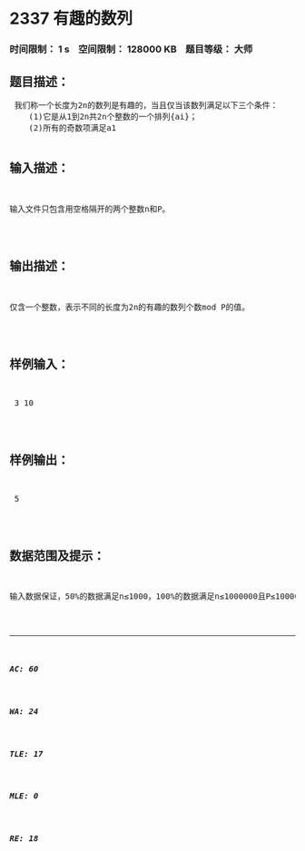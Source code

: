 # 2337 有趣的数列   
### 时间限制： 1 s&nbsp;&nbsp;&nbsp;&nbsp;空间限制： 128000 KB&nbsp;&nbsp;&nbsp;&nbsp;题目等级： 大师  
## 题目描述：  

<pre>
 我们称一个长度为2n的数列是有趣的，当且仅当该数列满足以下三个条件：
    (1)它是从1到2n共2n个整数的一个排列{ai}；
    (2)所有的奇数项满足a1<a3<…<a2n-1，所有的偶数项满足a2<a4<…<a2n；
    (3)任意相邻的两项a2i-1与a2i(1≤i≤n)满足奇数项小于偶数项，即：a2i-1<a2i。
    现在的任务是：对于给定的n，请求出有多少个不同的长度为2n的有趣的数列。因为最后的答案可能很大，所以只要求输出答案 mod P的值。
</pre>
  
  
## 输入描述：  

<pre>
输入文件只包含用空格隔开的两个整数n和P。
</pre>
  
  
## 输出描述：  

<pre>
仅含一个整数，表示不同的长度为2n的有趣的数列个数mod P的值。
</pre>
  
  
## 样例输入：  

<pre>
 3 10 
</pre>
  
  
## 样例输出：  

<pre>
 5
</pre>
  
  
## 数据范围及提示：  

<pre>
输入数据保证，50%的数据满足n≤1000，100%的数据满足n≤1000000且P≤1000000000。
</pre>
  
  
***  

##### AC: 60  
##### WA: 24  
##### TLE: 17  
##### MLE: 0  
##### RE: 18  

